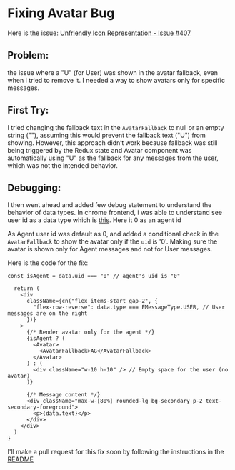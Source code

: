 # Fixing Avatar Bug

Here is the issue: [Unfriendly Icon Representation - Issue #407](https://github.com/TEN-framework/TEN-Agent/issues/407)
## Problem:
the issue where a "U" (for User) was  shown in the avatar fallback, even when I tried to remove it. I needed a way to show avatars only for specific messages.

## First Try:
I tried changing the fallback text in the `AvatarFallback` to null or an empty string (""), assuming this would prevent the fallback text ("U") from showing. However, this approach didn’t work because fallback was still being triggered by the Redux state and Avatar component was automatically using "U" as the fallback for any messages from the user, which was not the intended behavior.

## Debugging:

I then went ahead and added few debug statement to understand the behavior of data types. In chrome frontend, i was able to understand see user id as a data type which is [this]([https://ibb.co/9YV64qL](https://ibb.co/nLMqjqf)). Here it 0 as an agent id

As Agent  user id was default as 0, and added a conditional check in the `AvatarFallback` to show the avatar only if the `uid` is '0'. Making sure the avatar is shown only for Agent messages and not for User messages.

Here is the code for the fix:

```
const isAgent = data.uid === "0" // agent's uid is "0"

  return (
    <div
      className={cn("flex items-start gap-2", {
        "flex-row-reverse": data.type === EMessageType.USER, // User messages are on the right
      })}
    >
      {/* Render avatar only for the agent */}
      {isAgent ? (
        <Avatar>
          <AvatarFallback>AG</AvatarFallback>
        </Avatar>
      ) : (
        <div className="w-10 h-10" /> // Empty space for the user (no avatar)
      )}

      {/* Message content */}
      <div className="max-w-[80%] rounded-lg bg-secondary p-2 text-secondary-foreground">
        <p>{data.text}</p>
      </div>
    </div>
  )
}
```
I'll make a pull request for this fix soon by following the instructions in the [README](https://github.com/TEN-framework/TEN-Agent/blob/main/README.md)
